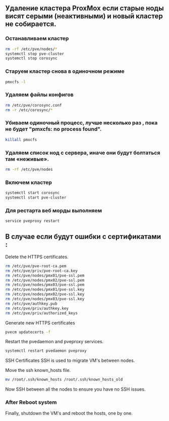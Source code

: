 ## Удаление кластера ProxMox если старые ноды висят серыми (неактивными) и новый кластер не собирается.

### Останавливаем кластер
```bash
rm -rf /etc/pve/nodes/*
systemctl stop pve-cluster
systemctl stop corosync
```

### Старуем кластер снова в одиночном режиме
```bash
pmxcfs -l
```
### Удаляем файлы конфигов
```bash
rm /etc/pve/corosync.conf
rm -r /etc/corosync/*
```
### Убиваем одиночный процесс, лучше несколько раз , пока не будет "pmxcfs: no process found".
```bash
killall pmxcfs
```
### Удаляем список нод с сервера, иначе они будут болтаться там «неживые».
```bash
rm -rf /etc/pve/nodes
```
### Включем кластер
```bash
systemctl start corosync
systemctl start pve-cluster
```
### Для рестарта веб морды выполняем
```bash
service pveproxy restart
```


## В случае если будут ошибки с сертификатами :
Delete the HTTPS certificates.
```bash
rm /etc/pve/pve-root-ca.pem
rm /etc/pve/priv/pve-root-ca.key
rm /etc/pve/nodes/pmx01/pve-ssl.pem
rm /etc/pve/nodes/pmx02/pve-ssl.pem
rm /etc/pve/nodes/pmx03/pve-ssl.pem
rm /etc/pve/nodes/pmx01/pve-ssl.key
rm /etc/pve/nodes/pmx02/pve-ssl.key
rm /etc/pve/nodes/pmx03/pve-ssl.key
rm /etc/pve/authkey.pub
rm /etc/pve/priv/authkey.key
rm /etc/pve/priv/authorized_keys
```
Generate new HTTPS certificates


```bash
pvecm updatecerts -f
```
Restart the pvedaemon and pveproxy services.
```bash
systemctl restart pvedaemon pveproxy
```
SSH Certificates
SSH is used to migrate VM's between nodes.

Move the ssh known_hosts file.
```bash
mv /root/.ssh/known_hosts /root/.ssh/known_hosts_old
```
Now SSH between all the nodes to ensure you have no SSH issues.

### After Reboot system
Finally, shutdown the VM's and reboot the hosts, one by one.
